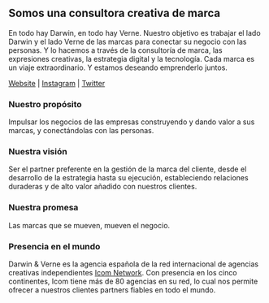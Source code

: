 ## Somos una consultora creativa de marca

En todo hay Darwin, en todo hay Verne. Nuestro objetivo es trabajar el lado Darwin y el lado Verne de las marcas para conectar su negocio con las personas. Y lo hacemos a través de la consultoría de marca, las expresiones creativas, la estrategia digital y la tecnología. Cada marca es un viaje extraordinario. Y estamos deseando emprenderlo juntos. 

[Website](https://www.darwinverne.com) | [Instagram](https://www.instagram.com/darwin__verne/) | [Twitter](https://twitter.com/darwinverne/)

### Nuestro propósito

Impulsar los negocios de las empresas construyendo y dando valor a sus marcas, y conectándolas con las personas.

### Nuestra visión

Ser el partner preferente en la gestión de la marca del cliente, desde el desarrollo de la estrategia hasta su ejecución, estableciendo relaciones duraderas y de alto valor añadido con nuestros clientes.

### Nuestra promesa
Las marcas que se mueven, mueven el negocio.

### Presencia en el mundo
Darwin & Verne es la agencia española de la red internacional de agencias creativas independientes [Icom Network](https://icomagencies.com/). Con presencia en los cinco continentes, Icom tiene más de 80 agencias en su red, lo cual nos permite ofrecer a nuestros clientes partners fiables en todo el mundo.
